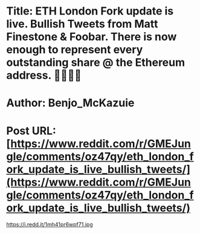 # Title: ETH London Fork update is live. Bullish Tweets from Matt Finestone & Foobar. There is now enough to represent every outstanding share @ the Ethereum address. 🙌💎🦍🚀
# Author: Benjo_McKazuie
# Post URL: [https://www.reddit.com/r/GMEJungle/comments/oz47qy/eth_london_fork_update_is_live_bullish_tweets/](https://www.reddit.com/r/GMEJungle/comments/oz47qy/eth_london_fork_update_is_live_bullish_tweets/)


https://i.redd.it/1mh41pr6wpf71.jpg